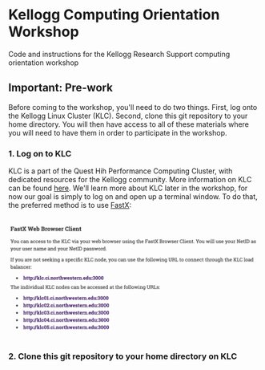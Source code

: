 # Kellogg Computing Orientation Workshop
Code and instructions for the Kellogg Research Support computing orientation workshop

## Important: Pre-work
Before coming to the workshop, you'll need to do two things. First, log onto the Kellogg Linux Cluster (KLC). Second, clone this git repository to your home directory. You will then have access to all of these materials where you will need to have them in order to participate in the workshop.

### 1. Log on to KLC

KLC is a part of the Quest Hih Performance Computing Cluster, with dedicated resources for the Kellogg community. More information on KLC can be found [here](https://www.kellogg.northwestern.edu/rs/computing/kellogg-linux-cluster.aspx). We'll learn more about KLC later in the workshop, for now our goal is simply to log on and open up a terminal window. To do that, the preferred method is to use [FastX](https://www.kellogg.northwestern.edu/rs/computing/kellogg-linux-cluster/connecting.aspx#browser):

![Connecting to FastX](https://github.com/rs-kellogg/computing-orientation/blob/master/images/FastX-screenshot-1.png)

### 2. Clone this git repository to your home directory on KLC
